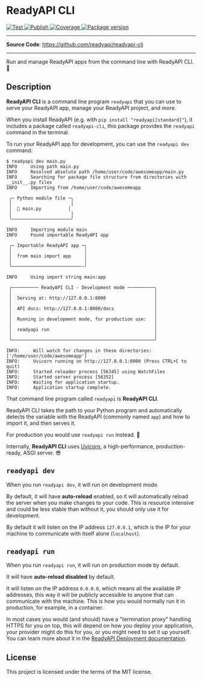 # ReadyAPI CLI

<a href="https://github.com/readyapi/readyapi-cli/actions/workflows/test.yml" target="_blank">
    <img src="https://github.com/readyapi/readyapi-cli/actions/workflows/test.yml/badge.svg" alt="Test">
</a>
<a href="https://github.com/readyapi/readyapi-cli/actions/workflows/publish.yml" target="_blank">
    <img src="https://github.com/readyapi/readyapi-cli/actions/workflows/publish.yml/badge.svg" alt="Publish">
</a>
<a href="https://coverage-badge.samuelcolvin.workers.dev/redirect/readyapi/readyapi-cli" target="_blank">
    <img src="https://coverage-badge.samuelcolvin.workers.dev/readyapi/readyapi-cli.svg" alt="Coverage">
<a href="https://pypi.org/project/readyapi-cli" target="_blank">
    <img src="https://img.shields.io/pypi/v/readyapi-cli?color=%2334D058&label=pypi%20package" alt="Package version">
</a>

---

**Source Code**: <a href="https://github.com/readyapi/readyapi-cli" target="_blank">https://github.com/readyapi/readyapi-cli</a>

---

Run and manage ReadyAPI apps from the command line with ReadyAPI CLI. 🚀

## Description

**ReadyAPI CLI** is a command line program `readyapi` that you can use to serve your ReadyAPI app, manage your ReadyAPI project, and more.

When you install ReadyAPI (e.g. with `pip install "readyapi[standard]"`), it includes a package called `readyapi-cli`, this package provides the `readyapi` command in the terminal.

To run your ReadyAPI app for development, you can use the `readyapi dev` command:

<div class="termy">

```console
$ readyapi dev main.py
INFO     Using path main.py
INFO     Resolved absolute path /home/user/code/awesomeapp/main.py
INFO     Searching for package file structure from directories with __init__.py files
INFO     Importing from /home/user/code/awesomeapp

 ╭─ Python module file ─╮
 │                      │
 │  🐍 main.py          │
 │                      │
 ╰──────────────────────╯

INFO     Importing module main
INFO     Found importable ReadyAPI app

 ╭─ Importable ReadyAPI app ─╮
 │                           │
 │  from main import app     │
 │                           │
 ╰──────────────────────────-╯

INFO     Using import string main:app

 ╭────────── ReadyAPI CLI - Development mode ──────────╮
 │                                                     │
 │  Serving at: http://127.0.0.1:8000                  │
 │                                                     │
 │  API docs: http://127.0.0.1:8000/docs               │
 │                                                     │
 │  Running in development mode, for production use:   │
 │                                                     │
 │  readyapi run                                       │
 │                                                     │
 ╰─────────────────────────────────────────────────────╯

INFO:     Will watch for changes in these directories: ['/home/user/code/awesomeapp']
INFO:     Uvicorn running on http://127.0.0.1:8000 (Press CTRL+C to quit)
INFO:     Started reloader process [56345] using WatchFiles
INFO:     Started server process [56352]
INFO:     Waiting for application startup.
INFO:     Application startup complete.
```

</div>

That command line program called `readyapi` is **ReadyAPI CLI**.

ReadyAPI CLI takes the path to your Python program and automatically detects the variable with the ReadyAPI (commonly named `app`) and how to import it, and then serves it.

For production you would use `readyapi run` instead. 🚀

Internally, **ReadyAPI CLI** uses <a href="https://www.uvicorn.org" class="external-link" target="_blank">Uvicorn</a>, a high-performance, production-ready, ASGI server. 😎

## `readyapi dev`

When you run `readyapi dev`, it will run on development mode.

By default, it will have **auto-reload** enabled, so it will automatically reload the server when you make changes to your code. This is resource intensive and could be less stable than without it, you should only use it for development.

By default it will listen on the IP address `127.0.0.1`, which is the IP for your machine to communicate with itself alone (`localhost`).

## `readyapi run`

When you run `readyapi run`, it will run on production mode by default.

It will have **auto-reload disabled** by default.

It will listen on the IP address `0.0.0.0`, which means all the available IP addresses, this way it will be publicly accessible to anyone that can communicate with the machine. This is how you would normally run it in production, for example, in a container.

In most cases you would (and should) have a "termination proxy" handling HTTPS for you on top, this will depend on how you deploy your application, your provider might do this for you, or you might need to set it up yourself. You can learn more about it in the <a href="https://readyapi.khulnasoft.com/deployment/" class="external-link" target="_blank">ReadyAPI Deployment documentation</a>.

## License

This project is licensed under the terms of the MIT license.
